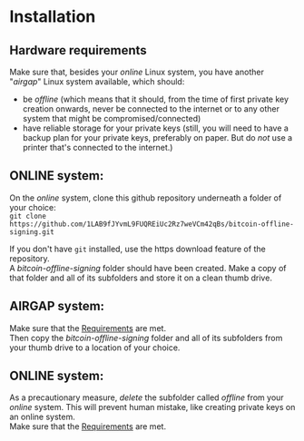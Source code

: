 # Installation

## Hardware requirements

Make sure that, besides your _online_ Linux system, you have another "_airgap_" Linux system available, which should:<br/>

- be _offline_ (which means that it should, from the time of first private key creation onwards, never be connected to the internet or to any other system that might be compromised/connected)
- have reliable storage for your private keys (still, you will need to have a backup plan for your private keys, preferably on paper. But do _not_ use a printer that's connected to the internet.)

## ONLINE system:

On the _online_ system, clone this github repository underneath a folder of your choice:<br/>
`git clone https://github.com/1LAB9fJYvmL9FUQREiUc2Rz7weVCm42qBs/bitcoin-offline-signing.git`

If you don't have `git` installed, use the https download feature of the repository.<br/>
A _bitcoin-offline-signing_ folder should have been created. Make a copy of that folder and all of its subfolders and store it on a clean thumb drive.

## AIRGAP system:

Make sure that the [Requirements](README.md#Requirements) are met.<br/>
Then copy the _bitcoin-offline-signing_ folder and all of its subfolders from your thumb drive to a location of your choice.<br/>

## ONLINE system:

As a precautionary measure, _delete_ the subfolder called _offline_ from your _online_ system. This will prevent human mistake, like creating private keys on an online system.<br/>
Make sure that the [Requirements](README.md#Requirements) are met.<br/>
